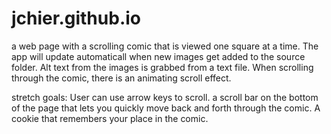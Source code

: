 # jchier.github.io

a web page with a scrolling comic that is viewed one square at a time.
The app will update automaticall when new images get added to the
source folder. Alt text from the images is grabbed from a text file.
When scrolling through the comic, there is an animating scroll effect.

stretch goals:
User can use arrow keys to scroll.
a scroll bar on the bottom of the page that lets you
quickly move back and forth through the comic.
A cookie that remembers your place in the comic.
